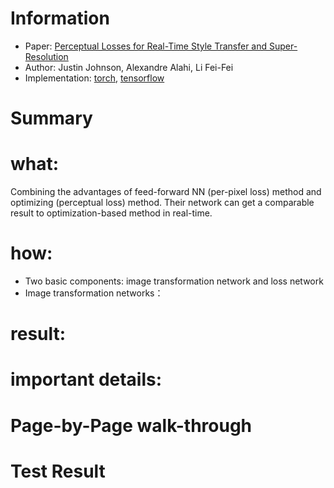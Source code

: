 # Information 
* Paper: [Perceptual Losses for Real-Time Style Transfer and Super-Resolution](https://arxiv.org/pdf/1603.08155v1.pdf)
* Author: Justin Johnson, Alexandre Alahi, Li Fei-Fei
* Implementation: [torch](https://github.com/jcjohnson/fast-neural-style), [tensorflow](https://github.com/lengstrom/fast-style-transfer)

# Summary 
# what: 
Combining the advantages of feed-forward NN (per-pixel loss) method and optimizing (perceptual loss) method. Their network can get a comparable result to optimization-based method in real-time.
# how: 
* Two basic components: image transformation network and loss network 
* Image transformation networks：  

# result: 
# important details: 

# Page-by-Page walk-through 

# Test Result


